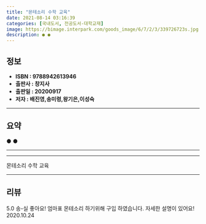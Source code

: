 ```yaml
---
title: "몬테소리 수학 교육"
date: 2021-08-14 03:16:39
categories: [국내도서, 전공도서-대학교재]
image: https://bimage.interpark.com/goods_image/6/7/2/3/339726723s.jpg
description: ● ●
---
```


## **정보**

- **ISBN : 9788942613946**
- **출판사 : 창지사**
- **출판일 : 20200917**
- **저자 : 배진영,송미령,왕기은,이성숙**

------



## **요약**

●  ●  

------



------


몬테소리 수학 교육 

------


## **리뷰** 

5.0 송-실 좋아요! 엄마표 몬테소리 하기위해 구입 하였습니다.
자세한 설명이 있어요! 2020.10.24 <br/>